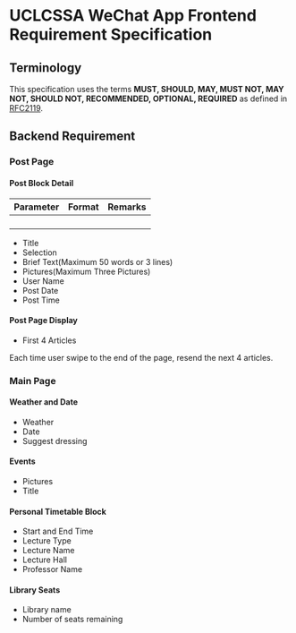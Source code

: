 # UCLCSSA WeChat App Frontend Requirement Specification

## Terminology

This specification uses the terms **MUST, SHOULD, MAY, MUST NOT, MAY NOT, SHOULD
NOT, RECOMMENDED, OPTIONAL, REQUIRED** as defined in [RFC2119](https://tools.ietf.org/html/rfc2119).

## Backend Requirement

### Post Page

#### Post Block Detail
| Parameter  |    Format            |    Remarks          |
|------------|----------------------|---------------------|
|            |                      |                     |
|            |                      |                     |
|            |                      |                     |
|            |                      |                     |
- Title  
- Selection  
- Brief Text(Maximum 50 words or 3 lines)  
- Pictures(Maximum Three Pictures)  
- User Name  
- Post Date  
- Post Time  

#### Post Page Display    
- First 4 Articles  

Each time user swipe to the end of the page, resend the next 4 articles.

### Main Page  

#### Weather and Date  

- Weather  
- Date  
- Suggest dressing  

#### Events  

- Pictures  
- Title  

#### Personal Timetable Block  

- Start and End Time  
- Lecture Type  
- Lecture Name  
- Lecture Hall
- Professor Name  

#### Library Seats

- Library name  
- Number of seats remaining  
